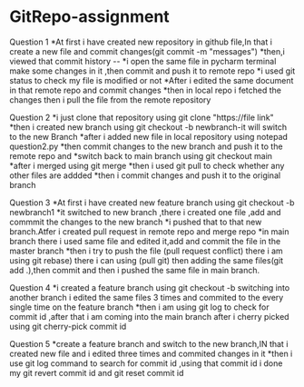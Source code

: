 # GitRepo-assignment
Question 1
*At first i have created new repository in github file,In that i create a new file and commit changes(git commit -m "messages")
*then,i viewed that commit history --
*i open the same file in pycharm terminal make some changes in it ,then commit and push it to remote repo
*i used git status to check my file is modified or not
*After i edited the same document in that remote repo and commit changes 
*then in local repo i fetched the changes then i pull the file from the remote repository

Question 2
*i just clone that repository using git clone "https://file link"
*then i created new branch using git checkout -b newbranch-it will switch to the new Branch
*after i added new file in local repository using notepad question2.py
*then commit changes to the new branch and push it to the remote repo and 
*switch back to main branch using git checkout main
*after i merged using git merge 
*then i used git pull to check whether any other files are addded
*then i commit changes  and push it to the original branch

Question 3
*At first i have created new feature branch using git checkout -b newbranch1
*it switched to new branch ,there i created one file ,add and commmit the changes to the new branch
*i pushed that to that new branch.Atfer i created pull request in remote repo and merge repo
*in main branch there i used same file and edited it,add and commit the file in the master branch
*then i try to push the file (pull request conflict) there i am using git rebase) there i can using (pull git) then adding the same files(git add .),then commit and then i pushed the same file in main branch.

Question 4
*i created a feature branch  using git checkout -b switching into another branch i edited the same files 3 times and commited to the every single time on the feature branch
*then i am using git log to check for commit id ,after that i am coming into the main branch after i cherry picked using  git cherry-pick commit id

Question 5
*create a feature branch and switch to the new branch,IN that i created new file and i edited three times and commited changes in it
*then i use git log command to search for commit id ,using that commit id i done my git revert commit id and git reset commit id
